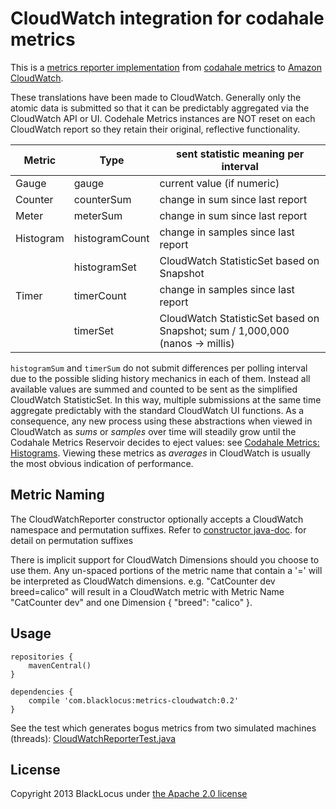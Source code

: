 CloudWatch integration for codahale metrics
===========================================
This is a [metrics reporter implementation](https://github.com/codahale/metrics/blob/master/metrics-core/src/main/java/com/codahale/metrics/ScheduledReporter.java)
from [codahale metrics](http://metrics.codahale.com/) to [Amazon CloudWatch](http://aws.amazon.com/cloudwatch/).

These translations have been made to CloudWatch. Generally only the atomic data is submitted so that it can be
predictably aggregated via the CloudWatch API or UI. Codehale Metrics instances are NOT reset on
each CloudWatch report so they retain their original, reflective functionality.

| Metric    | Type           | sent statistic meaning per interval                                                     |
| --------- | -------------- | --------------------------------------------------------------------------------------- |
| Gauge     | gauge          | current value (if numeric)                                                              |
| Counter   | counterSum     | change in sum since last report                                                         |
| Meter     | meterSum       | change in sum since last report                                                         |
| Histogram | histogramCount | change in samples since last report                                                     |
|           | histogramSet   | CloudWatch StatisticSet based on Snapshot                                               |
| Timer     | timerCount     | change in samples since last report                                                     |
|           | timerSet       | CloudWatch StatisticSet based on Snapshot; sum / 1,000,000 (nanos -> millis)            |

`histogramSum` and `timerSum` do not submit differences per polling interval due to the possible sliding history
mechanics in each of them. Instead all available values are summed and counted to be sent as the simplified CloudWatch
StatisticSet. In this way, multiple submissions at the same time aggregate predictably with the standard CloudWatch UI
functions. As a consequence, any new process using these abstractions when viewed in CloudWatch as *sums* or *samples*
over time will steadily grow until the Codahale Metrics Reservoir decides to eject values: see
[Codahale Metrics: Histograms](http://metrics.codahale.com/manual/core/#histograms). Viewing these metrics as
*averages* in CloudWatch is usually the most obvious indication of performance.



Metric Naming
-------------

The CloudWatchReporter constructor optionally accepts a CloudWatch namespace and permutation suffixes. Refer to
[constructor java-doc](https://github.com/blacklocus/metrics-cloudwatch/blob/master/src/main/java/com/blacklocus/metrics/CloudWatchReporter.java#L123).
for detail on permutation suffixes


There is implicit support for CloudWatch Dimensions should you choose to use them. Any un-spaced portions of the metric
name that contain a '=' will be interpreted as CloudWatch dimensions. e.g. "CatCounter dev breed=calico" will result
in a CloudWatch metric with Metric Name "CatCounter dev" and one Dimension  { "breed": "calico" }.



Usage
-----

    repositories {
        mavenCentral()
    }

    dependencies {
        compile 'com.blacklocus:metrics-cloudwatch:0.2'
    }

See the test which generates bogus metrics from two simulated machines (threads):
[CloudWatchReporterTest.java](https://github.com/blacklocus/metrics-cloudwatch/blob/master/src/test/java/com/blacklocus/metrics/CloudWatchReporterTest.java)



License
-------

Copyright 2013 BlackLocus under [the Apache 2.0 license](LICENSE)

